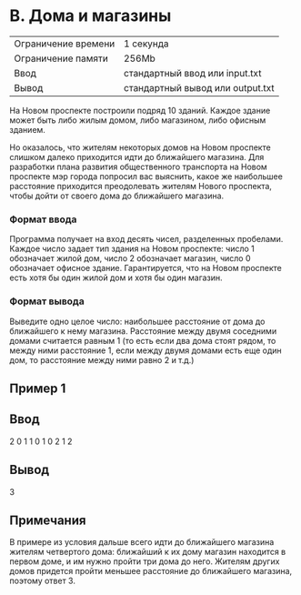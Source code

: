 # B. Дома и магазины
|  |  |
|--|--|
|Ограничение времени | 1 секунда |
|Ограничение памяти | 256Mb|
|Ввод | стандартный ввод или input.txt|
|Вывод | стандартный вывод или output.txt|

На Новом проспекте построили подряд 10 зданий. Каждое здание может быть либо жилым домом, либо магазином, либо офисным зданием.

Но оказалось, что жителям некоторых домов на Новом проспекте слишком далеко приходится идти до ближайшего магазина. Для разработки плана развития общественного транспорта на Новом проспекте мэр города попросил вас выяснить, какое же наибольшее расстояние приходится преодолевать жителям Нового проспекта, чтобы дойти от своего дома до ближайшего магазина.

### Формат ввода

Программа получает на вход десять чисел, разделенных пробелами. Каждое число задает тип здания на Новом проспекте: число 1 обозначает жилой дом, число 2 обозначает магазин, число 0 обозначает офисное здание. Гарантируется, что на Новом проспекте есть хотя бы один жилой дом и хотя бы один магазин.

### Формат вывода

Выведите одно целое число: наибольшее расстояние от дома до ближайшего к нему магазина. Расстояние между двумя соседними домами считается равным 1 (то есть если два дома стоят рядом, то между ними расстояние 1, если между двумя домами есть еще один дом, то расстояние между ними равно 2 и т.д.) 

## Пример 1
## Ввод	
2 0 1 1 0 1 0 2 1 2


## Вывод
3

## Примечания
В примере из условия дальше всего идти до ближайшего магазина жителям четвертого дома: ближайший к их дому магазин находится в первом доме, и им нужно пройти три дома до него. Жителям других домов придется пройти меньшее расстояние до ближайшего магазина, поэтому ответ 3.

